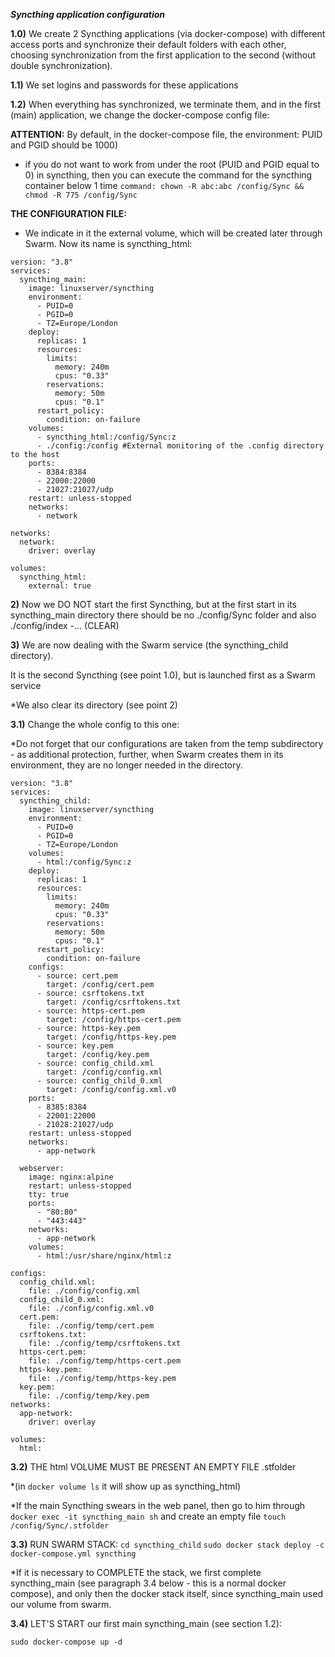 ***Syncthing application configuration***

**1.0)** We create 2 Syncthing applications (via docker-compose) with different access ports and synchronize their default folders with each other, choosing synchronization from the first application to the second (without double synchronization). 

**1.1)** We set logins and passwords for these applications

**1.2)** When everything has synchronized, we terminate them, and in the first (main) application, we change the docker-compose config file:

**ATTENTION:**
By default, in the docker-compose file, the environment: PUID and PGID should be 1000)
* if you do not want to work from under the root (PUID and PGID equal to 0) in syncthing, then
you can execute the command for the syncthing container below 1 time
```command: chown -R abc:abc /config/Sync && chmod -R 775 /config/Sync```
               
**THE CONFIGURATION FILE:**
* We indicate in it the external volume, which will be created later through Swarm. Now its name is syncthing_html:


```
version: "3.8"
services:
  syncthing_main:
    image: linuxserver/syncthing
    environment:
      - PUID=0
      - PGID=0
      - TZ=Europe/London
    deploy:
      replicas: 1
      resources:
        limits:
          memory: 240m
          cpus: "0.33"
        reservations:
          memory: 50m
          cpus: "0.1"
      restart_policy:
        condition: on-failure
    volumes:
      - syncthing_html:/config/Sync:z
      - ./config:/config #External monitoring of the .config directory to the host
    ports:
      - 8384:8384
      - 22000:22000
      - 21027:21027/udp
    restart: unless-stopped
    networks:
      - network

networks:
  network:
    driver: overlay

volumes:
  syncthing_html:
    external: true
```
**2)** Now we DO NOT start the first Syncthing, but at the first start in its syncthing_main directory there should be no ./config/Sync folder and also ./config/index -... (CLEAR)

**3)** We are now dealing with the Swarm service (the syncthing_child directory).

It is the second Syncthing (see point 1.0), but is launched first as a Swarm service

*We also clear its directory (see point 2)

**3.1)** Change the whole config to this one:

*Do not forget that our configurations are taken from the temp subdirectory - as additional protection,
further, when Swarm creates them in its environment, they are no longer needed in the directory.

```
version: "3.8"
services:
  syncthing_child:
    image: linuxserver/syncthing
    environment:
      - PUID=0
      - PGID=0
      - TZ=Europe/London
    volumes:
      - html:/config/Sync:z
    deploy:
      replicas: 1
      resources:
        limits:
          memory: 240m
          cpus: "0.33"
        reservations:
          memory: 50m
          cpus: "0.1"
      restart_policy:
        condition: on-failure
    configs:
      - source: cert.pem
        target: /config/cert.pem
      - source: csrftokens.txt
        target: /config/csrftokens.txt
      - source: https-cert.pem
        target: /config/https-cert.pem
      - source: https-key.pem
        target: /config/https-key.pem
      - source: key.pem
        target: /config/key.pem
      - source: config_child.xml
        target: /config/config.xml
      - source: config_child_0.xml
        target: /config/config.xml.v0
    ports:
      - 8385:8384
      - 22001:22000
      - 21028:21027/udp
    restart: unless-stopped
    networks:
      - app-network

  webserver:
    image: nginx:alpine
    restart: unless-stopped
    tty: true
    ports:
      - "80:80"
      - "443:443"
    networks:
      - app-network
    volumes:
      - html:/usr/share/nginx/html:z

configs:
  config_child.xml:
    file: ./config/config.xml
  config_child_0.xml:
    file: ./config/config.xml.v0
  cert.pem:
    file: ./config/temp/cert.pem
  csrftokens.txt:
    file: ./config/temp/csrftokens.txt
  https-cert.pem:
    file: ./config/temp/https-cert.pem
  https-key.pem:
    file: ./config/temp/https-key.pem
  key.pem:
    file: ./config/temp/key.pem
networks:
  app-network:
    driver: overlay

volumes:
  html:
```

**3.2)** THE html VOLUME MUST BE PRESENT AN EMPTY FILE .stfolder

*(in ```docker volume ls``` it will show up as syncthing_html) 

*If the main Syncthing swears in the web panel, then go to him through ```docker exec -it syncthing_main sh```
and create an empty file ```touch /config/Sync/.stfolder```

**3.3)** RUN SWARM STACK:
```cd syncthing_child```
```sudo docker stack deploy -c docker-compose.yml syncthing```

*If it is necessary to COMPLETE the stack, we first complete syncthing_main (see paragraph 3.4 below - this is a normal docker compose),
and only then the docker stack itself, since syncthing_main used our volume from swarm.

**3.4)** LET'S START our first main syncthing_main (see section 1.2):

```sudo docker-compose up -d```
